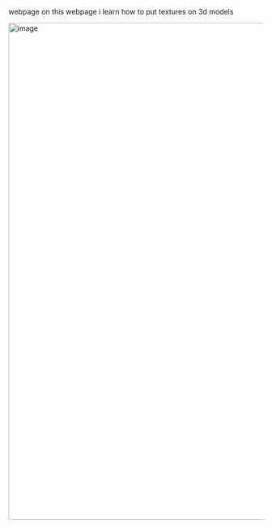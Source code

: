 webpage
on this webpage i learn how to put textures on 3d models

<img width="983" alt="image" src="https://github.com/terqo/reactnation/assets/44992155/eb696429-e460-4611-b7fa-b9ea54cbffcf">

